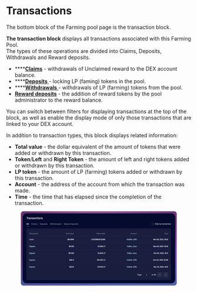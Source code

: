 # Transactions

The bottom block of the Farming pool page is the transaction block.

**The transaction block** displays all transactions associated with this Farming Pool.\
The types of these operations are divided into Claims, Deposits, Withdrawals and Reward deposits.

* ****[**Claims**](../../how-to/claim-reward.md) - withdrawals of Unclaimed reward to the DEX account balance.
* ****[**Deposits** ](../../how-to/deposit-withdraw-farm-tokens.md)- locking LP (faming) tokens in the pool.
* ****[**Withdrawals** ](../../how-to/deposit-withdraw-farm-tokens.md)- withdrawals of LP (farming) tokens from the pool.
* [**Reward deposits**](../../../concepts/reward-token.md) - the addition of reward tokens by the pool administrator to the reward balance.

You can switch between filters for displaying transactions at the top of the block, as well as enable the display mode of only those transactions that are linked to your DEX account.

In addition to transaction types, this block displays related information:

* **Total value** - the dollar equivalent of the amount of tokens that were added or withdrawn by this transaction.
* **Token**/**Left** and **Right Token** - the amount of left and right tokens added or withdrawn by this transaction.
* **LP token** - the amount of LP (farming) tokens added or withdrawn by this transaction.
* **Account** - the address of the account from which the transaction was made.
* **Time** - the time that has elapsed since the completion of the transaction.

<figure><img src="../../../../../.gitbook/assets/image (17) (1).png" alt=""><figcaption></figcaption></figure>
